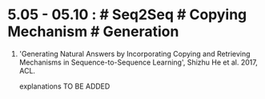 
5.05 - 05.10 : # Seq2Seq # Copying Mechanism # Generation
============

1. 'Generating Natural Answers by Incorporating Copying and Retrieving Mechanisms in Sequence-to-Sequence Learning', Shizhu He et al. 2017, ACL.
	
	explanations TO BE ADDED


	
